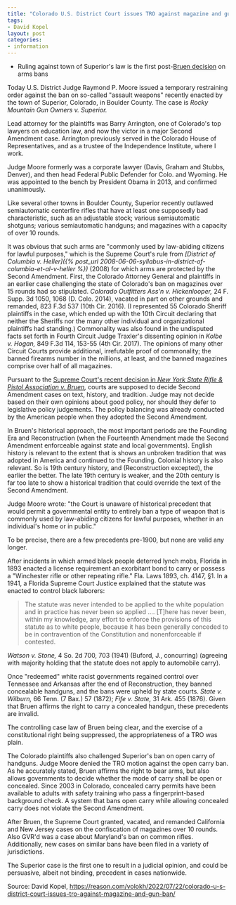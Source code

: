 ```yaml
---
title: "Colorado U.S. District Court issues TRO against magazine and gun ban"
tags:
- David Kopel
layout: post
categories:
- information
---
```


- Ruling against town of Superior's law is the first post-[Bruen decision](https://www.trigger-treat.com/20220623-nysrpa-v-bruen/index.html) on arms bans

Today U.S. District Judge Raymond P. Moore issued a temporary restraining order against the ban on so-called "assault weapons" recently enacted by the town of Superior, Colorado, in Boulder County. The case is *Rocky Mountain Gun Owners v. Superior.*

Lead attorney for the plaintiffs was Barry Arrington, one of Colorado's top lawyers on education law, and now the victor in a major Second Amendment case. Arrington previously served in the Colorado House of Representatives, and as a trustee of the Independence Institute, where I work.

Judge Moore formerly was a corporate lawyer (Davis, Graham and Stubbs, Denver), and then head Federal Public Defender for Colo. and Wyoming. He was appointed to the bench by President Obama in 2013, and confirmed unanimously.

Like several other towns in Boulder County, Superior recently outlawed semiautomatic centerfire rifles that have at least one supposedly bad characteristic, such as an adjustable stock; various semiautomatic shotguns; various semiautomatic handguns; and magazines with a capacity of over 10 rounds.

It was obvious that such arms are "commonly used by law-abiding citizens for lawful purposes," which is the Supreme Court's rule from *[District of Columbia v. Heller]({% post_url 2008-06-06-syllabus-in-district-of-columbia-et-al-v-heller %})* (2008) for which arms are protected by the Second Amendment. First, the Colorado Attorney General and plaintiffs in an earlier case challenging the state of Colorado's ban on magazines over 15 rounds had so stipulated. *Colorado Outfitters Ass'n v. Hickenlooper,* 24 F. Supp. 3d 1050, 1068 (D. Colo. 2014), vacated in part on other grounds and remanded, 823 F.3d 537 (10th Cir. 2016). (I represented 55 Colorado Sheriff plaintiffs in the case, which ended up with the 10th Circuit declaring that neither the Sheriffs nor the many other individual and organizational plaintiffs had standing.) Commonality was also found in the undisputed facts set forth in Fourth Circuit Judge Traxler's dissenting opinion in *Kolbe v. Hogan,* 849 F.3d 114, 153-55 (4th Cir. 2017). The opinions of many other Circuit Courts provide additional, irrefutable proof of commonality; the banned firearms number in the millions, at least, and the banned magazines comprise over half of all magazines.

Pursuant to the [Supreme Court's recent decision in *New York State Rifle & Pistol Association v. Bruen*](https://www.trigger-treat.com/20220623-nysrpa-v-bruen/index.html)*,* courts are supposed to decide Second Amendment cases on text, history, and tradition. Judge may not decide based on their own opinions about good policy, nor should they defer to legislative policy judgements. The policy balancing was already conducted by the American people when they adopted the Second Amendment.

In Bruen's historical approach, the most important periods are the Founding Era and Reconstruction (when the Fourteenth Amendment made the Second Amendment enforceable against state and local governments). English history is relevant to the extent that is shows an unbroken tradition that was adopted in America and continued to the Founding. Colonial history is also relevant. So is 19th century history, and (Reconstruction excepted), the earlier the better. The late 19th century is weaker, and the 20th century is far too late to show a historical tradition that could override the text of the Second Amendment.

Judge Moore wrote: "the Court is unaware of historical precedent that would permit a governmental entity to entirely ban a type of weapon that is commonly used by law-abiding citizens for lawful purposes, whether in an individual's home or in public."

To be precise, there are a few precedents pre-1900, but none are valid any longer.

After incidents in which armed black people deterred lynch mobs, Florida in 1893 enacted a license requirement an exorbitant bond to carry or possess a "Winchester rifle or other repeating rifle." Fla. Laws 1893, ch. 4147, §1. In a 1941, a Florida Supreme Court Justice explained that the statute was enacted to control black laborers:

> The statute was never intended to be applied to the white population and in practice has never been so applied .... [T]here has never been, within my knowledge, any effort to enforce the provisions of this statute as to white people, because it has been generally conceded to be in contravention of the Constitution and nonenforceable if contested.

*Watson v. Stone,* 4 So. 2d 700, 703 (1941) (Buford, J., concurring) (agreeing with majority holding that the statute does not apply to automobile carry).

Once "redeemed" white racist governments regained control over Tennessee and Arkansas after the end of Reconstruction, they banned concealable handguns, and the bans were upheld by state courts. *State v. Wilburn,* 66 Tenn. (7 Bax.) 57 (1872); *Fife v. State,* 31 Ark. 455 (1876). Given that Bruen affirms the right to carry a concealed handgun, these precedents are invalid.

The controlling case law of Bruen being clear, and the exercise of a constitutional right being suppressed, the appropriateness of a TRO was plain.

The Colorado plaintiffs also challenged Superior's ban on open carry of handguns. Judge Moore denied the TRO motion against the open carry ban. As he accurately stated, Bruen affirms the right to bear arms, but also allows governments to decide whether the mode of carry shall be open or concealed. Since 2003 in Colorado, concealed carry permits have been available to adults with safety training who pass a fingerprint-based background check. A system that bans open carry while allowing concealed carry does not violate the Second Amendment.

After Bruen, the Supreme Court granted, vacated, and remanded California and New Jersey cases on the confiscation of magazines over 10 rounds. Also GVR'd was a case about Maryland's ban on common rifles. Additionally, new cases on similar bans have been filed in a variety of jurisdictions.

The Superior case is the first one to result in a judicial opinion, and could be persuasive, albeit not binding, precedent in cases nationwide.

Source: David Kopel, https://reason.com/volokh/2022/07/22/colorado-u-s-district-court-issues-tro-against-magazine-and-gun-ban/
